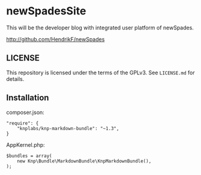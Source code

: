 # newSpadesSite

This will be the developer blog with integrated user platform of newSpades.

http://github.com/HendrikF/newSpades

## LICENSE

This repository is licensed under the terms of the GPLv3. See `LICENSE.md` for details.

## Installation

composer.json:

    "require": {
        "knplabs/knp-markdown-bundle": "~1.3",
    }

AppKernel.php:

    $bundles = array(
        new Knp\Bundle\MarkdownBundle\KnpMarkdownBundle(),
    );
